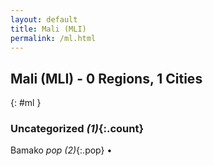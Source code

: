 ```yaml
---
layout: default
title: Mali (MLI)
permalink: /ml.html
---
```



## Mali (MLI) - 0 Regions, 1 Cities
{: #ml }





### Uncategorized _(1)_{:.count}


Bamako  _pop (2)_{:.pop} •


 
